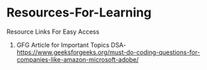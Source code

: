# Resources-For-Learning
Resource Links For Easy Access

1) GFG Article for Important Topics DSA-  https://www.geeksforgeeks.org/must-do-coding-questions-for-companies-like-amazon-microsoft-adobe/
